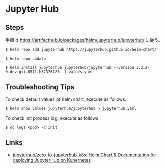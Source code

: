 # Jupyter Hub

## Steps
手順は https://artifacthub.io/packages/helm/jupyterhub/jupyterhub に従う。

```
$ helm repo add jupyterhub https://jupyterhub.github.io/helm-chart/

$ helm repo update

$ helm install jupyterhub jupyterhub/jupyterhub --version 3.2.2-0.dev.git.6511.h37376786 -f values.yaml
```

## Troubleshooting Tips

To check default values of helm chart, execute as follows:
```
$ helm show values jupyterhub/jupyterhub > jupyterhub.yaml
```

To check init process log, execute as follows:
```
$ oc logs <pod> -c init
```

## Links
- [jupyterhub/zero-to-jupyterhub-k8s: Helm Chart & Documentation for deploying JupyterHub on Kubernetes](https://github.com/jupyterhub/zero-to-jupyterhub-k8s)
